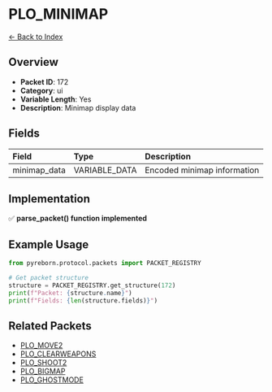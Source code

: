 # PLO_MINIMAP

[← Back to Index](../index.md)

## Overview

- **Packet ID**: 172
- **Category**: ui
- **Variable Length**: Yes
- **Description**: Minimap display data

## Fields

| Field | Type | Description |
|:------|:-----|:------------|
| minimap_data | VARIABLE_DATA | Encoded minimap information |

## Implementation

✅ **parse_packet() function implemented**

## Example Usage

```python
from pyreborn.protocol.packets import PACKET_REGISTRY

# Get packet structure
structure = PACKET_REGISTRY.get_structure(172)
print(f"Packet: {structure.name}")
print(f"Fields: {len(structure.fields)}")
```

## Related Packets

- [PLO_MOVE2](PLO_MOVE2.md)
- [PLO_CLEARWEAPONS](PLO_CLEARWEAPONS.md)
- [PLO_SHOOT2](PLO_SHOOT2.md)
- [PLO_BIGMAP](PLO_BIGMAP.md)
- [PLO_GHOSTMODE](PLO_GHOSTMODE.md)

